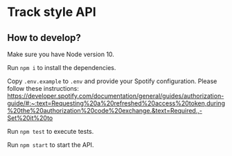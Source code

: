 # Track style API

## How to develop?

Make sure you have Node version 10.

Run `npm i` to install the dependencies.

Copy `.env.example` to `.env` and provide your Spotify configuration. Please follow these instructions: https://developer.spotify.com/documentation/general/guides/authorization-guide/#:~:text=Requesting%20a%20refreshed%20access%20token,during%20the%20authorization%20code%20exchange.&text=Required.,-Set%20it%20to

Run `npm test` to execute tests.

Run `npm start` to start the API.
